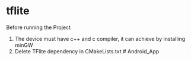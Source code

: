 # tflite
Before running the Project
1. The device must have c++ and c compiler, it can achieve by installing minGW
2. Delete TFlite dependency in CMakeLists.txt
#   A n d r o i d _ A p p  
 
